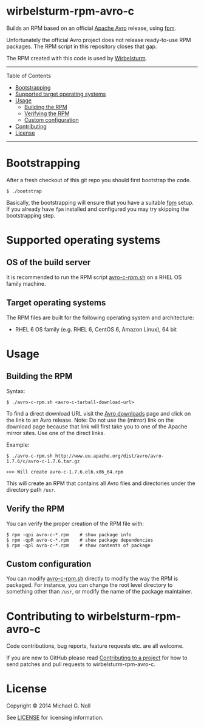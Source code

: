 # wirbelsturm-rpm-avro-c

Builds an RPM based on an official [Apache Avro](http://avro.apache.org) release, using
[fpm](https://github.com/jordansissel/fpm).

Unfortunately the official Avro project does not release ready-to-use RPM packages.  The RPM
script in this repository closes that gap.

The RPM created with this code is used by [Wirbelsturm](https://github.com/miguno/wirbelsturm).

---

Table of Contents

* <a href="#bootstrap">Bootstrapping</a>
* <a href="#supported-os">Supported target operating systems</a>
* <a href="#usage">Usage</a>
    * <a href="#build">Building the RPM</a>
    * <a href="#verify">Verifying the RPM</a>
    * <a href="#configuration">Custom configuration</a>
* <a href="#contributing">Contributing</a>
* <a href="#license">License</a>

---

<a name="bootstrap"></a>

# Bootstrapping

After a fresh checkout of this git repo you should first bootstrap the code.

    $ ./bootstrap

Basically, the bootstrapping will ensure that you have a suitable [fpm](https://github.com/jordansissel/fpm) setup.
If you already have `fpm` installed and configured you may try skipping the bootstrapping step.


<a name="supported-os"></a>

# Supported operating systems

## OS of the build server

It is recommended to run the RPM script [avro-c-rpm.sh](avro-c-rpm.sh) on a RHEL OS family machine.


## Target operating systems

The RPM files are built for the following operating system and architecture:

* RHEL 6 OS family (e.g. RHEL 6, CentOS 6, Amazon Linux), 64 bit


<a name="usage"></a>

# Usage


<a name="build"></a>

## Building the RPM

Syntax:

    $ ./avro-c-rpm.sh <avro-c-tarball-download-url>

To find a direct download URL visit the [Avro downloads](http://avro.apache.org/releases.html#Download) page and click
on the link to an Avro release.  Note: Do not use the (mirror) link on the download page because that link will
first take you to one of the Apache mirror sites.  Use one of the direct links.

Example:

    $ ./avro-c-rpm.sh http://www.eu.apache.org/dist/avro/avro-1.7.6/c/avro-c-1.7.6.tar.gz

    >>> Will create avro-c-1.7.6.el6.x86_64.rpm

This will create an RPM that contains all Avro files and directories under the directory path `/usr`.


<a name="verify"></a>

## Verify the RPM

You can verify the proper creation of the RPM file with:

    $ rpm -qpi avro-c-*.rpm    # show package info
    $ rpm -qpR avro-c-*.rpm    # show package dependencies
    $ rpm -qpl avro-c-*.rpm    # show contents of package


<a name="configuration"></a>

## Custom configuration

You can modify [avro-c-rpm.sh](avro-c-rpm.sh) directly to modify the way the RPM is packaged.  For instance, you can
change the root level directory to something other than `/usr`, or modify the name of the package maintainer.


<a name="contributing"></a>

# Contributing to wirbelsturm-rpm-avro-c

Code contributions, bug reports, feature requests etc. are all welcome.

If you are new to GitHub please read [Contributing to a project](https://help.github.com/articles/fork-a-repo) for how
to send patches and pull requests to wirbelsturm-rpm-avro-c.


<a name="license"></a>

# License

Copyright © 2014 Michael G. Noll

See [LICENSE](LICENSE) for licensing information.
